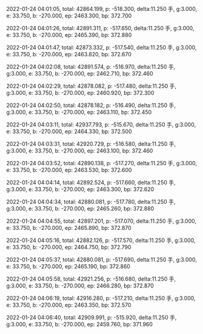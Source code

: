 2022-01-24 04:01:05, total: 42864.199, p: -518.300, delta:11.250 手, g:3.000, e: 33.750, b: -270.000, ep: 2463.300, bp: 372.700

2022-01-24 04:01:26, total: 42891.311, p: -517.650, delta:11.250 手, g:3.000, e: 33.750, b: -270.000, ep: 2465.390, bp: 372.880

2022-01-24 04:01:47, total: 42873.332, p: -517.540, delta:11.250 手, g:3.000, e: 33.750, b: -270.000, ep: 2463.820, bp: 372.670

2022-01-24 04:02:08, total: 42891.574, p: -516.970, delta:11.250 手, g:3.000, e: 33.750, b: -270.000, ep: 2462.710, bp: 372.460

2022-01-24 04:02:29, total: 42878.082, p: -517.480, delta:11.250 手, g:3.000, e: 33.750, b: -270.000, ep: 2460.920, bp: 372.300

2022-01-24 04:02:50, total: 42878.182, p: -516.490, delta:11.250 手, g:3.000, e: 33.750, b: -270.000, ep: 2463.110, bp: 372.450

2022-01-24 04:03:11, total: 42937.793, p: -515.670, delta:11.250 手, g:3.000, e: 33.750, b: -270.000, ep: 2464.330, bp: 372.500

2022-01-24 04:03:31, total: 42920.729, p: -516.580, delta:11.250 手, g:3.000, e: 33.750, b: -270.000, ep: 2463.100, bp: 372.460

2022-01-24 04:03:52, total: 42890.138, p: -517.270, delta:11.250 手, g:3.000, e: 33.750, b: -270.000, ep: 2463.530, bp: 372.600

2022-01-24 04:04:14, total: 42892.524, p: -517.660, delta:11.250 手, g:3.000, e: 33.750, b: -270.000, ep: 2463.300, bp: 372.620

2022-01-24 04:04:34, total: 42880.081, p: -517.780, delta:11.250 手, g:3.000, e: 33.750, b: -270.000, ep: 2465.260, bp: 372.880

2022-01-24 04:04:55, total: 42897.201, p: -517.070, delta:11.250 手, g:3.000, e: 33.750, b: -270.000, ep: 2465.890, bp: 372.870

2022-01-24 04:05:16, total: 42882.126, p: -517.570, delta:11.250 手, g:3.000, e: 33.750, b: -270.000, ep: 2464.750, bp: 372.790

2022-01-24 04:05:37, total: 42880.081, p: -517.690, delta:11.250 手, g:3.000, e: 33.750, b: -270.000, ep: 2465.190, bp: 372.860

2022-01-24 04:05:58, total: 42921.256, p: -516.680, delta:11.250 手, g:3.000, e: 33.750, b: -270.000, ep: 2466.280, bp: 372.870

2022-01-24 04:06:19, total: 42916.280, p: -517.210, delta:11.250 手, g:3.000, e: 33.750, b: -270.000, ep: 2463.350, bp: 372.570

2022-01-24 04:06:40, total: 42909.991, p: -515.920, delta:11.250 手, g:3.000, e: 33.750, b: -270.000, ep: 2459.760, bp: 371.960